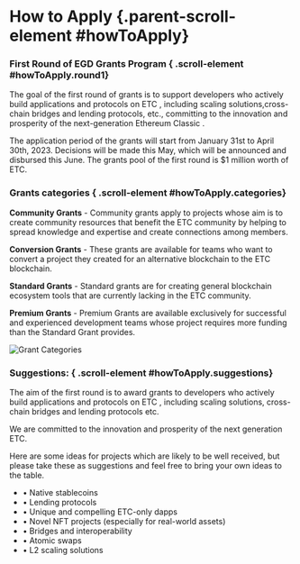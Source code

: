 # How to Apply {.parent-scroll-element #howToApply}

### First Round of EGD Grants Program { .scroll-element #howToApply.round1}

The goal of the first round of grants is to support developers who actively build applications and protocols on ETC , including scaling solutions,cross-chain bridges and lending protocols, etc., committing to the innovation and prosperity of the next-generation Ethereum Classic .

The application period of the grants will start from January 31st to April 30th, 2023. Decisions will be made this May, which will be announced and disbursed this June. The grants pool of the first round is $1 million worth of ETC.

### Grants categories { .scroll-element #howToApply.categories}

**Community Grants** - Community grants apply to projects whose aim is to create community resources that benefit the ETC community by helping to spread knowledge and expertise and create connections among members.

**Conversion Grants** - These grants are available for teams who want to convert a project they created for an alternative blockchain to the ETC blockchain. 

**Standard Grants** - Standard grants are for creating general blockchain ecosystem tools that are currently lacking in the ETC community.  

**Premium Grants** - Premium Grants are available exclusively for successful and experienced development teams whose project requires more funding than the Standard Grant provides.

![Grant Categories](grants-chart-en.png)

### Suggestions: { .scroll-element #howToApply.suggestions}

The aim of the first round is to award grants to developers who actively build applications and protocols on ETC , including scaling solutions, cross-chain bridges and lending protocols etc.

We are committed to the innovation and prosperity of the next generation ETC.

Here are some ideas for projects which are likely to be well received, but please take these as suggestions and feel free to bring your own ideas to the table.

- • Native stablecoins
- • Lending protocols
- • Unique and compelling ETC-only dapps  
- • Novel NFT projects (especially for real-world assets) 
- • Bridges and interoperability
- • Atomic swaps
- • L2 scaling solutions
